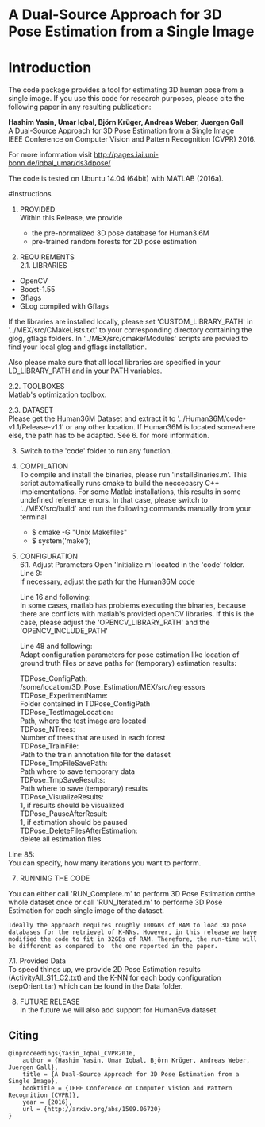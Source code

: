# A Dual-Source Approach for 3D Pose Estimation from a Single Image  

# Introduction

The code package provides a tool for estimating 3D human pose from a 
single image. If you use this code for research purposes, please cite 
the following paper in any resulting publication:

**Hashim Yasin, Umar Iqbal, Björn Krüger, Andreas Weber, Juergen Gall**  
A Dual-Source Approach for 3D Pose Estimation from a Single Image  
IEEE Conference on Computer Vision and Pattern Recognition (CVPR) 2016.  

For more information visit http://pages.iai.uni-bonn.de/iqbal_umar/ds3dpose/

The code is tested on Ubuntu 14.04 (64bit) with MATLAB (2016a).

#Instructions

1. PROVIDED  
    Within this Release, we provide  
    * the pre-normalized 3D pose database for Human3.6M  
    * pre-trained random forests for 2D pose estimation  

2. REQUIREMENTS  
  2.1. LIBRARIES  

  * OpenCV  
  * Boost-1.55  
  * Gflags  
  * GLog compiled with Gflags  
  
  If the libraries are installed locally, please set 'CUSTOM_LIBRARY_PATH' in '../MEX/src/CMakeLists.txt' to your 
  corresponding directory containing the glog, gflags folders. In '../MEX/src/cmake/Modules' scripts are provied to find your local glog and gflags installation.  
  
  Also please make sure that all local libraries are specified in your LD_LIBRARY_PATH and in your PATH variables.

  2.2. TOOLBOXES  
    Matlab's optimization toolbox.

  2.3. DATASET  
    Please get the Human36M Dataset and extract it to '../Human36M/code-v1.1/Release-v1.1' or any other location. If Human36M is located somewhere else, the path has to be adapted. See 6. for more information.

3. Switch to the 'code' folder to run any function. 

4. COMPILATION  
    To compile and install the binaries, please run 'installBinaries.m'. This script automatically runs cmake to build the neccecasry C++ implementations. For some Matlab installations, this results in some undefined reference errors. In that case, please switch to '../MEX/src/build' and run the following commands manually from your terminal

      * $ cmake -G "Unix Makefiles"
      * $ system('make');
      

6. CONFIGURATION  
6.1. Adjust Parameters
Open 'Initialize.m' located in the 'code' folder.
    Line 9:   
      If necessary, adjust the path for the Human36M code
    
    Line 16 and following:  
      In some cases, matlab has problems executing the binaries, because there are conflicts with matlab's provided openCV   libraries. If this is the case, please adjust the 'OPENCV_LIBRARY_PATH' and the 'OPENCV_INCLUDE_PATH' 
    
    Line 48 and following:  
      Adapt configuration parameters for pose estimation like location of ground truth files or save paths for (temporary) estimation results:  
  
    TDPose_ConfigPath:  
        /some/location/3D_Pose_Estimation/MEX/src/regressors  
    TDPose_ExperimentName:  
        Folder contained in TDPose_ConfigPath  
    TDPose_TestImageLocation:  
        Path, where the test image are located  
    TDPose_NTrees:  
        Number of trees that are used in each forest  
    TDPose_TrainFile:  
        Path to the train annotation file for the dataset  
    TDPose_TmpFileSavePath:  
        Path where to save temporary data  
    TDPose_TmpSaveResults:  
        Path where to save (temporary) results  
    TDPose_VisualizeResults:  
         1, if results should be visualized  
    TDPose_PauseAfterResult:  
        1, if estimation should be paused  
    TDPose_DeleteFilesAfterEstimation:  
        delete all estimation files  

  Line 85:  
       You can specify, how many iterations you want to perform.  

7. RUNNING THE CODE  

  You can either call 'RUN_Complete.m' to perform 3D Pose Estimation onthe whole dataset once or call 'RUN_Iterated.m' to performe 3D Pose Estimation	for each single image of the dataset.  

	Ideally the approach requires roughly 100GBs of RAM to load 3D pose databases for the retrievel of K-NNs. However, in this release we have modified the code to fit in 32GBs of RAM. Therefore, the run-time will be different as compared to  the one reported in the paper.  

  7.1. Provided Data  
  To speed things up, we provide 2D Pose Estimation results	(ActivityAll_S11_C2.txt) and the K-NN for each body configuration (sepOrient.tar) which can be found in the Data folder.  

8. FUTURE RELEASE  
    In the future we will also add support for HumanEva dataset

## Citing
```
@inproceedings{Yasin_Iqbal_CVPR2016,
	author = {Hashim Yasin, Umar Iqbal, Björn Krüger, Andreas Weber, Juergen Gall},
	title = {A Dual-Source Approach for 3D Pose Estimation from a Single Image},
	booktitle = {IEEE Conference on Computer Vision and Pattern Recognition (CVPR)},
	year = {2016},
	url = {http://arxiv.org/abs/1509.06720}
}
```

